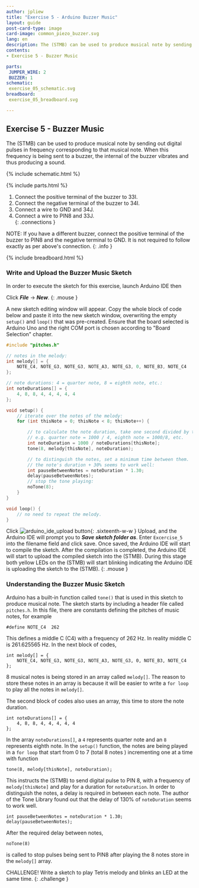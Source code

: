 ```yaml
---
author: jpliew
title: "Exercise 5 - Arduino Buzzer Music"
layout: guide
post-card-type: image
card-image: common_piezo_buzzer.svg
lang: en
description: The (STMB) can be used to produce musical note by sending out digital pulses in frequency corresponding to that musical note. When this frequency is being sent to a buzzer, the internal of the buzzer vibrates and thus producing a sound. In this exercise we will learn how to make Arduino music with buzzer using the (STMB).
contents:
- Exercise 5 - Buzzer Music

parts:
 JUMPER_WIRE: 2
 BUZZER: 1
schematic:
 exercise_05_schematic.svg
breadboard:
 exercise_05_breadboard.svg

---
```


## Exercise 5 - Buzzer Music

The (STMB) can be used to produce musical note by sending out digital pulses in frequency corresponding to that musical note. When this frequency is being sent to a buzzer, the internal of the buzzer vibrates and thus producing a sound.  

{% include schematic.html %}

{% include parts.html %}


1. Connect the positive terminal of the buzzer to 33I.
2. Connect the negative terminal of the buzzer to 34I.
3. Connect a wire to GND and 34J.
4. Connect a wire to PIN8 and 33J.  
{: .connections }

NOTE: If you have a different buzzer, connect the positive terminal of the buzzer to PIN8 and the negative terminal to GND. It is not required to follow exactly as per above's connection.
{: .info }

{% include breadboard.html %}

### Write and Upload the Buzzer Music Sketch

In order to execute the sketch for this exercise, launch Arduino IDE then 

Click ***File*** -> ***New***. 
{: .mouse }

A new sketch editing window will appear. Copy the whole block of code below and paste it into the new sketch window, overwriting the empty `setup()` and `loop()` that was pre-created. Ensure that the board selected is Arduino Uno and the right COM port is chosen according to "Board Selection" chapter.

```c
#include "pitches.h"

// notes in the melody:
int melody[] = {
    NOTE_C4, NOTE_G3, NOTE_G3, NOTE_A3, NOTE_G3, 0, NOTE_B3, NOTE_C4
};

// note durations: 4 = quarter note, 8 = eighth note, etc.:
int noteDurations[] = {
    4, 8, 8, 4, 4, 4, 4, 4
};

void setup() {
    // iterate over the notes of the melody:
    for (int thisNote = 0; thisNote < 8; thisNote++) {

        // to calculate the note duration, take one second divided by the note type.
        // e.g. quarter note = 1000 / 4, eighth note = 1000/8, etc.
        int noteDuration = 1000 / noteDurations[thisNote];
        tone(8, melody[thisNote], noteDuration);

        // to distinguish the notes, set a minimum time between them.
        // the note's duration + 30% seems to work well:
        int pauseBetweenNotes = noteDuration * 1.30;
        delay(pauseBetweenNotes);
        // stop the tone playing:
        noTone(8);
    }
}

void loop() {
    // no need to repeat the melody.
}
```

Click ![arduino_ide_upload button](img/arduino_ide_upload_icon.svg){: .sixteenth-w-w } Upload, and the Arduino IDE will prompt you to ***Save sketch folder as***. Enter `Excercise_5` into the filename field and click save. Once saved, the Arduino IDE will start to compile the sketch. After the compilation is completed, the Arduino IDE will start to upload the compiled sketch into the (STMB). During this stage both yellow LEDs on the (STMB) will start blinking indicating the Arduino IDE is uploading the sketch to the (STMB).
{: .mouse }

### Understanding the Buzzer Music Sketch

Arduino has a built-in function called `tone()` that is used in this sketch to produce musical note. The sketch starts by including a header file called `pitches.h`. In this file, there are constants defining the pitches of music notes, for example

`#define NOTE_C4  262`

This defines a middle C (C4) with a frequency of 262 Hz. In reality middle C is 261.625565 Hz. In the next block of codes,

    int melody[] = {
        NOTE_C4, NOTE_G3, NOTE_G3, NOTE_A3, NOTE_G3, 0, NOTE_B3, NOTE_C4
    };

8 musical notes is being stored in an array called `melody[]`. The reason to store these notes in an array is because it will be easier to write a `for loop` to play all the notes in `melody[]`.

The second block of codes also uses an array, this time to store the note duration. 

    int noteDurations[] = {
        4, 8, 8, 4, 4, 4, 4, 4
    };

In the array `noteDurations[]`, a `4` represents quarter note and an `8` represents eighth note. In the `setup()` function, the notes are being played in a `for loop` that start from 0 to 7 (total 8 notes ) incrementing one at a time with function

`tone(8, melody[thisNote], noteDuration);`

This instructs the (STMB) to send digital pulse to PIN 8, with a frequency of `melody[thisNote]` and play for a duration for `noteDuration`. In order to distinguish the notes, a delay is required in between each note. The author of the Tone Library found out that the delay of 130% of `noteDuration` seems to work well.

    int pauseBetweenNotes = noteDuration * 1.30;
    delay(pauseBetweenNotes);

After the required delay between notes, 

`noTone(8)`

is called to stop pulses being sent to PIN8 after playing the 8 notes store in the `melody[]` array. 

CHALLENGE! Write a sketch to play Tetris melody and blinks an LED at the same time.
{: .challenge }  
